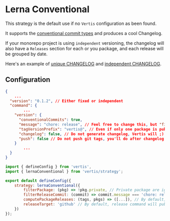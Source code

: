 # Lerna Conventional

This strategy is the default use if no `Vertis` configuration as been found.

It supports the [conventional commit types](https://github.com/conventional-changelog/commitlint/tree/master/%40commitlint/config-conventional#type-enum) and produces a cool Changelog.

If your monorepo project is using `independent` versioning, the changelog will also have a `Releases` section for each or you package, and each release will be grouped by date.

Here's an example of [unique CHANGELOG](https://github.com/cadgerfeast/vertis/blob/master/CHANGELOG.md) and [independent CHANGELOG](https://github.com/cadgerfeast/slithe/blob/main/CHANGELOG.md).

## Configuration

``` json
{
	...
  "version": "0.1.2", // Either fixed or independent
  "command": {
		...
    "version": {
      "conventionalCommits": true,
      "message": "chore: release", // Feel free to change this, but "filterReleaseCommit" should be updated accordingly
      "tagVersionPrefix": "vertis@", // Even if only one package is published, you should enforce package prefix, if multiple are, you can leave it undefined
      "changelog": false, // Do not generate changelog, Vertis will ;)
      "push": false // Do not push git tags, you'll do after changelog is generated
    }
		...
  }
}
```

``` javascript
import { defineConfig } from 'vertis',
import { lernaConventional } from 'vertis/strategy';

export default defineConfig({
	strategy: lernaConventional({
		filterPackage: (pkg) => !pkg.private, // Private package are ignored by default
		filterReleaseCommit: (commit) => commit.message === 'chore: release', // This is default behavior, please update if your release commit is different
		computePackageReleases: (tags, pkgs) => ([...]), // By default, packages are found if tag follow this format: <package-name>@<package-version>, but you can customize
		releaseTarget: 'github' // By default, release command will publish to github
	})
});
```